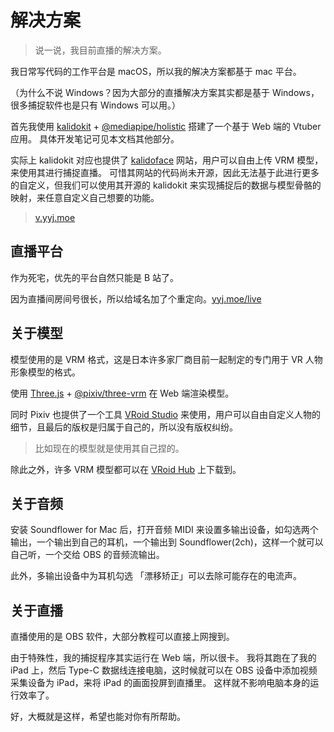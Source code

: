 # 解决方案

> 说一说，我目前直播的解决方案。

我日常写代码的工作平台是 macOS，所以我的解决方案都基于 mac 平台。

（为什么不说 Windows？因为大部分的直播解决方案其实都是基于 Windows，很多捕捉软件也是只有 Windows 可以用。）

首先我使用 [kalidokit](https://github.com/yeemachine/kalidokit/) + [@mediapipe/holistic](https://github.com/google/mediapipe) 搭建了一个基于 Web 端的 Vtuber 应用。
具体开发笔记可见本文档其他部分。

实际上 kalidokit 对应也提供了 [kalidoface](https://3d.kalidoface.com/) 网站，用户可以自由上传 VRM 模型，来使用其进行捕捉直播。
可惜其网站的代码尚未开源，因此无法基于此进行更多的自定义，但我们可以使用其开源的 kalidokit 来实现捕捉后的数据与模型骨骼的映射，来任意自定义自己想要的功能。

> [v.yyj.moe](https://v.yyj.moe)

## 直播平台

作为死宅，优先的平台自然只能是 B 站了。

因为直播间房间号很长，所以给域名加了个重定向。[yyj.moe/live](https://yyj.moe/live)

## 关于模型

模型使用的是 VRM 格式，这是日本许多家厂商目前一起制定的专门用于 VR 人物形象模型的格式。

使用 [Three.js](https://threejs.org/) + [@pixiv/three-vrm](https://github.com/pixiv/three-vrm/) 在 Web 端渲染模型。

同时 Pixiv 也提供了一个工具 [VRoid Studio](https://vroid.com/en/studio) 来使用，用户可以自由自定义人物的细节，且最后的版权是归属于自己的，所以没有版权纠纷。

> 比如现在的模型就是使用其自己捏的。

除此之外，许多 VRM 模型都可以在 [VRoid Hub](https://hub.vroid.com/) 上下载到。

## 关于音频

安装 Soundflower for Mac 后，打开音频 MIDI 来设置多输出设备，如勾选两个输出，一个输出到自己的耳机，一个输出到 Soundflower(2ch)，这样一个就可以自己听，一个交给 OBS 的音频流输出。

此外，多输出设备中为耳机勾选 「漂移矫正」可以去除可能存在的电流声。

## 关于直播

直播使用的是 OBS 软件，大部分教程可以直接上网搜到。

由于特殊性，我的捕捉程序其实运行在 Web 端，所以很卡。
我将其跑在了我的 iPad 上，然后 Type-C 数据线连接电脑，这时候就可以在 OBS 设备中添加视频采集设备为 iPad，来将 iPad 的画面投屏到直播里。
这样就不影响电脑本身的运行效率了。

好，大概就是这样，希望也能对你有所帮助。
